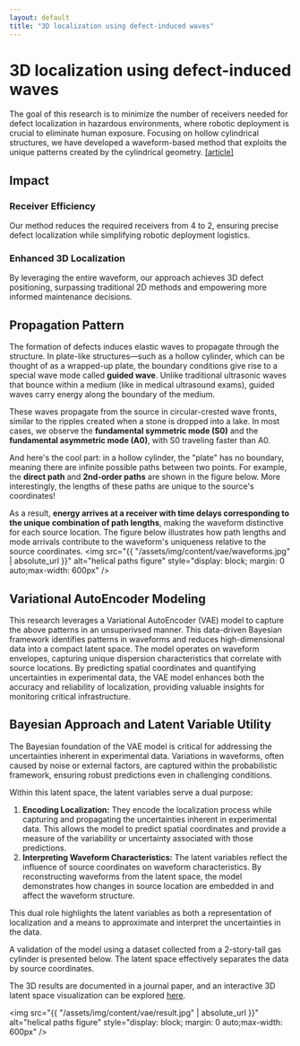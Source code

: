 ```yaml
---
layout: default
title: "3D localization using defect-induced waves"
---
```

# 3D localization using defect-induced waves
The goal of this research is to minimize the number of receivers needed for defect localization in hazardous environments, where robotic deployment is crucial to eliminate human exposure. Focusing on hollow cylindrical structures, we have developed a waveform-based method that exploits the unique patterns created by the cylindrical geometry.
<a target="_blank" href="https://doi.org/10.1177/14759217241260254">[article]</a>


## Impact  
### Receiver Efficiency  
Our method reduces the required receivers from 4 to 2, ensuring precise defect localization while simplifying robotic deployment logistics.  
### Enhanced 3D Localization  
By leveraging the entire waveform, our approach achieves 3D defect positioning, surpassing traditional 2D methods and empowering more informed maintenance decisions.  

## Propagation Pattern  
The formation of defects induces elastic waves to propagate through the structure. In plate-like structures—such as a hollow cylinder, which can be thought of as a wrapped-up plate, the boundary conditions give rise to a special wave mode called **guided wave**. Unlike traditional ultrasonic waves that bounce within a medium (like in medical ultrasound exams), guided waves carry energy along the boundary of the medium.  

These waves propagate from the source in circular-crested wave fronts, similar to the ripples created when a stone is dropped into a lake. In most cases, we observe the **fundamental symmetric mode (S0)** and the **fundamental asymmetric mode (A0)**, with S0 traveling faster than A0.

And here's the cool part: in a hollow cylinder, the "plate" has no boundary, meaning there are infinite possible paths between two points. For example, the **direct path** and **2nd-order paths** are shown in the figure below. More interestingly, the lengths of these paths are unique to the source's coordinates!  

As a result, **energy arrives at a receiver with time delays corresponding to the unique combination of path lengths**, making the waveform distinctive for each source location. The figure below illustrates how path lengths and mode arrivals contribute to the waveform's uniqueness relative to the source coordinates.
<img src="{{ "/assets/img/content/vae/waveforms.jpg" | absolute_url }}" alt="helical paths figure" style="display: block; margin: 0 auto;max-width: 600px" />

## Variational AutoEncoder Modeling  

This research leverages a Variational AutoEncoder (VAE) model to capture the above patterns in an unsuperivsed manner. This data-driven Bayesian framework identifies patterns in waveforms and reduces high-dimensional data into a compact latent space. The model operates on waveform envelopes, capturing unique dispersion characteristics that correlate with source locations. By predicting spatial coordinates and quantifying uncertainties in experimental data, the VAE model enhances both the accuracy and reliability of localization, providing valuable insights for monitoring critical infrastructure.  

## Bayesian Approach and Latent Variable Utility  

The Bayesian foundation of the VAE model is critical for addressing the uncertainties inherent in experimental data. Variations in waveforms, often caused by noise or external factors, are captured within the probabilistic framework, ensuring robust predictions even in challenging conditions.  

Within this latent space, the latent variables serve a dual purpose:  
1. **Encoding Localization:** They encode the localization process while capturing and propagating the uncertainties inherent in experimental data. This allows the model to predict spatial coordinates and provide a measure of the variability or uncertainty associated with those predictions.  
2. **Interpreting Waveform Characteristics:** The latent variables reflect the influence of source coordinates on waveform characteristics. By reconstructing waveforms from the latent space, the model demonstrates how changes in source location are embedded in and affect the waveform structure.  

This dual role highlights the latent variables as both a representation of localization and a means to approximate and interpret the uncertainties in the data.

A validation of the model using a dataset collected from a 2-story-tall gas cylinder is presented below. The latent space effectively separates the data by source coordinates.  

The 3D results are documented in a journal paper, and an interactive 3D latent space visualization can be explored [here](https://gwlee88004.github.io/latent_3d.html).  

<img src="{{ "/assets/img/content/vae/result.jpg" | absolute_url }}" alt="helical paths figure" style="display: block; margin: 0 auto;max-width: 600px" />